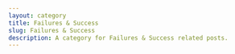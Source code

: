 ```yaml
---
layout: category
title: Failures & Success
slug: Failures & Success
description: A category for Failures & Success related posts.
---
```

